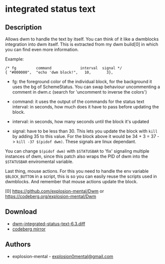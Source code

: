 integrated status text
======================

Description
-----------
Allows dwm to handle the text by itself. You can
 think of it like a dwmblocks integration into dwm itself. This is extracted
 from my dwm build[0] in which you can find even more information.

Example:
```
/* fg         command             interval  signal */
{ "#000000",  "echo 'dwm block!",   10,       3},
```

- fg: the foreground color of the individual block, for the background it uses
  the bg of SchemeStatus. You can swap behaviour uncommenting a comment in
  dwm.c (search for 'uncomment to inverse the colors')

- command: it uses the output of the commands for the status text interval: in
  seconds, how much does it have to pass before updating the block.

- interval: in seconds, how many seconds until the block it's updated

- signal: have to be less than 30. This lets you update the block with `kill`
  by adding 35 to this value.
  For the block above it would be 34 + 3 = 37 -> `kill -37 $(pidof dwm)`.
  These signals are linux dependant.

You can change `$(pidof dwm)` with `$STATUSBAR` to 'fix' signaling multiple
instances of dwm, since this patch also wraps the PID of dwm into the
`$STATUSBAR` enviromental variable.

Last thing, mouse actions. For this you need to handle the env variable
`$BLOCK_BUTTON` in a script, this is so you can easily reuse the scripts used
in dwmblocks. And remember that mouse actions update the block.

[0] https://github.com/explosion-mental/Dwm or
https://codeberg.org/explosion-mental/Dwm

Download
--------
* [dwm-integrated-status-text-6.3.diff](dwm-integrated-status-text-6.3.diff)
* [codeberg mirror](https://codeberg.org/explosion-mental/Dwm/src/branch/main/Patches/dwm-integrated-status-text-6.3.diff)

Authors
-------
* explosion-mental - <explosion0mental@gmail.com>
